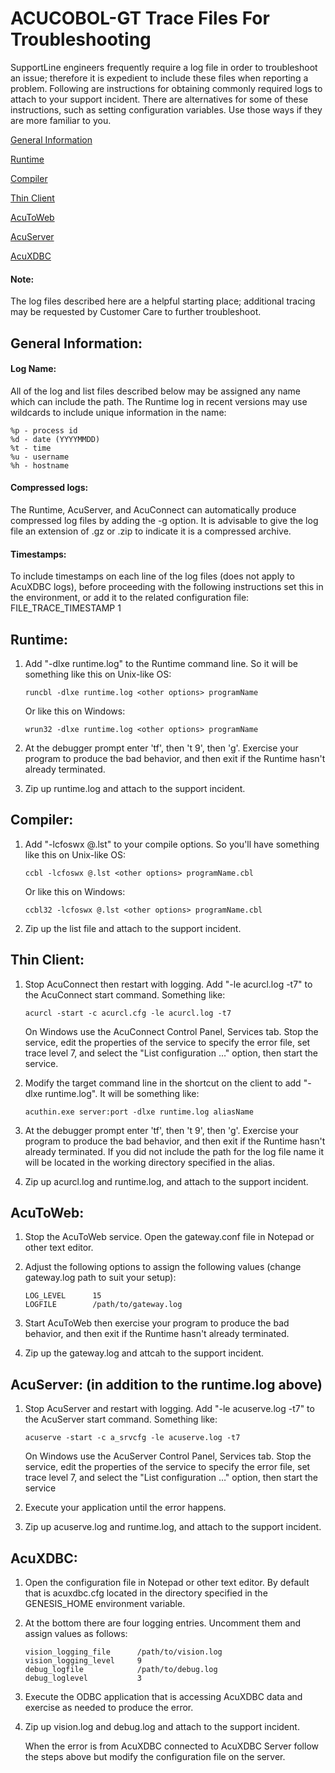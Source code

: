 # ACUCOBOL-GT Trace Files For Troubleshooting
SupportLine engineers frequently require a log file in order to troubleshoot an issue; therefore it is expedient to include these files when reporting a problem.  Following are instructions for obtaining commonly required logs to attach to your support incident.  There are alternatives for some of these instructions, such as setting configuration variables.  Use those ways if they are more familiar to you. 

[General Information](#General-Information)

[Runtime](#Runtime)

[Compiler](#Compiler)

[Thin Client](#Thin-Client)

[AcuToWeb](#AcuToWeb)

[AcuServer](#AcuServer)

[AcuXDBC](#AcuXDBC)


#### Note:
The log files described here are a helpful starting place; additional tracing may be requested by Customer Care to further troubleshoot.


## General Information:

#### Log Name:
All of the log and list files described below may be assigned any name which can include the path.  The Runtime log in recent versions may use wildcards to include unique information in the name:

```
%p - process id
%d - date (YYYYMMDD)
%t - time
%u - username
%h - hostname
```

#### Compressed logs:
The Runtime, AcuServer, and AcuConnect can automatically produce compressed log files by adding the -g option. It is advisable to give the log file an extension of .gz or .zip to indicate it is a compressed archive.

#### Timestamps:
To include timestamps on each line of the log files (does not apply to AcuXDBC logs), before proceeding with the following instructions set this in the environment, or add it to the related configuration file:  FILE_TRACE_TIMESTAMP 1


## Runtime:

1. Add "-dlxe runtime.log" to the Runtime command line.  So it will be something like this on Unix-like OS:

     ```
     runcbl -dlxe runtime.log <other options> programName
     ```

    Or like this on Windows:

     ```
     wrun32 -dlxe runtime.log <other options> programName
     ```

2. At the debugger prompt enter 'tf', then 't 9', then 'g'.  Exercise your program to produce the bad behavior, and then exit if the Runtime hasn't already terminated.

3. Zip up runtime.log and attach to the support incident.

 
## Compiler:

1. Add "-lcfoswx @.lst" to your compile options.  So you'll have something like this on Unix-like OS:

     ```
     ccbl -lcfoswx @.lst <other options> programName.cbl
     ```

    Or like this on Windows:

     ```
     ccbl32 -lcfoswx @.lst <other options> programName.cbl
     ```

2. Zip up the list file and attach to the support incident.

 
## Thin Client: 

1. Stop AcuConnect then restart with logging.  Add "-le acurcl.log -t7" to the AcuConnect start command.  Something like:

     ```
     acurcl -start -c acurcl.cfg -le acurcl.log -t7
     ```

    On Windows use the AcuConnect Control Panel, Services tab. Stop the service, edit the properties of the service to specify the error file, set trace level 7, and select the "List configuration …" option, then start the service.

2. Modify the target command line in the shortcut on the client to add "-dlxe runtime.log".  It will be something like:

     ```
     acuthin.exe server:port -dlxe runtime.log aliasName
     ```

3. At the debugger prompt enter 'tf', then 't 9', then 'g'.  Exercise your program to produce the bad behavior, and then exit if the Runtime hasn't already terminated.  If you did not include the path for the log file name it will be located in the working directory specified in the alias.

4. Zip up acurcl.log and runtime.log, and attach to the support incident.


## AcuToWeb:
1. Stop the AcuToWeb service. Open the gateway.conf file in Notepad or other text editor.

2. Adjust the following options to assign the following values (change gateway.log path to suit your setup):

     ```
     LOG_LEVEL      15
     LOGFILE        /path/to/gateway.log
     ```
3. Start AcuToWeb then exercise your program to produce the bad behavior, and then exit if the Runtime hasn't already terminated.

4. Zip up the gateway.log and attcah to the support incident.


## AcuServer: (in addition to the runtime.log above)

1. Stop AcuServer and restart with logging.  Add "-le acuserve.log -t7" to the AcuServer start command.  Something like:

     ```
     acuserve -start -c a_srvcfg -le acuserve.log -t7
     ```

    On Windows use the AcuServer Control Panel, Services tab. Stop the service, edit the properties of the service to specify the error file, set trace level 7, and select the "List configuration …" option, then start the service

2. Execute your application until the error happens.

3. Zip up acuserve.log and runtime.log, and attach to the support incident.


## AcuXDBC:

1. Open the configuration file in Notepad or other text editor.  By default that is acuxdbc.cfg located in the directory specified in the GENESIS_HOME environment variable.

2. At the bottom there are four logging entries. Uncomment them and assign values as follows:

     ```
     vision_logging_file      /path/to/vision.log 
     vision_logging_level     9   
     debug_logfile            /path/to/debug.log          
     debug_loglevel           3
     ```

3. Execute the ODBC application that is accessing AcuXDBC data and exercise as needed to produce the error.

4. Zip up vision.log and debug.log and attach to the support incident.

    When the error is from AcuXDBC connected to AcuXDBC Server follow the steps above but modify the configuration file on the server.